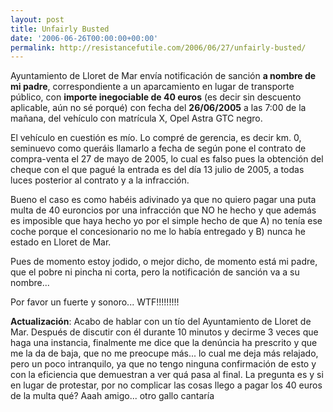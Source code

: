 ```yaml
---
layout: post
title: Unfairly Busted
date: '2006-06-26T00:00:00+00:00'
permalink: http://resistancefutile.com/2006/06/27/unfairly-busted/
---
```

<img style="float:right; margin:0 0 10px 10px;" src="http://photos1.blogger.com/blogger/6639/1972/320/logoajp.gif" border="0" alt="" />Ayuntamiento de Lloret de Mar envía notificación de sanción <span style="font-weight:bold;">a nombre de mi padre</span>, correspondiente a un aparcamiento en lugar de transporte público, con <span style="font-weight:bold;">importe inegociable de 40 euros</span> (es decir sin descuento aplicable, aún no sé porqué) con fecha del <span style="font-weight:bold;">26/06/2005</span> a las 7:00 de la mañana, del vehículo con matrícula X, Opel Astra GTC negro.

El vehículo en cuestión es mío. Lo compré de gerencia, es decir km. 0, seminuevo como queráis llamarlo a fecha de según pone el contrato de compra-venta el 27 de mayo de 2005, lo cual es falso pues la obtención del cheque con el que pagué la entrada es del día 13 julio de 2005, a todas luces posterior al contrato y a la infracción.

Bueno el caso es como habéis adivinado ya que no quiero pagar una puta multa de 40 euroncios por una infracción que NO he hecho y que además es imposible que haya hecho yo por el simple hecho de que A) no tenía ese coche porque el concesionario no me lo había entregado y B) nunca he estado en Lloret de Mar.

Pues de momento estoy jodido, o mejor dicho, de momento está mi padre, que el pobre ni pincha ni corta, pero la notificación de sanción va a su nombre... 

Por favor un fuerte y sonoro... WTF!!!!!!!!!

<span style="font-weight:bold;">Actualización</span>: Acabo de hablar con un tío del Ayuntamiento de Lloret de Mar. Después de discutir con él durante 10 minutos y decirme 3 veces que haga una instancia, finalmente me dice que la denúncia ha prescrito y que me la da de baja, que no me preocupe más... lo cual me deja más relajado, pero un poco intranquilo, ya que no tengo ninguna confirmación de esto y con la eficiencia que demuestran a ver quá pasa al final. La pregunta es y si en lugar de protestar, por no complicar las cosas llego a pagar los 40 euros de la multa qué? Aaah amigo... otro gallo cantaría
